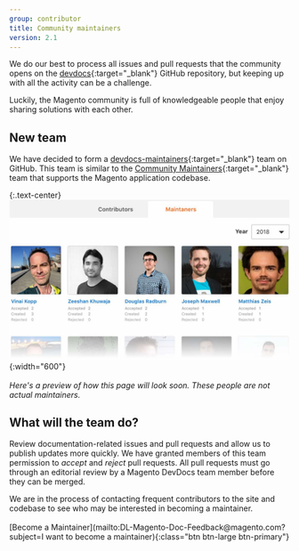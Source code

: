 ```yaml
---
group: contributor
title: Community maintainers
version: 2.1
---
```


We do our best to process all issues and pull requests that the community opens on the [devdocs](https://github.com/magento/devdocs){:target="_blank"} GitHub repository, but keeping up with all the activity can be a challenge.

Luckily, the Magento community is full of knowledgeable people that enjoy sharing solutions with each other.

## New team

We have decided to form a [devdocs-maintainers](https://github.com/orgs/magento/teams/devdocs-maintainers/members){:target="\_blank"} team on GitHub. This team is similar to the [Community Maintainers](https://magento.com/magento-contributors#maintainers){:target="_blank"} team that supports the Magento application codebase.

{:.text-center}
![Future Maintainers page](img/maintainers-sneak-peek.jpg){:width="600"}
<br /><br />_Here's a preview of how this page will look soon. These people are not actual maintainers._

## What will the team do?

Review documentation-related issues and pull requests and allow us to publish updates more quickly. We have granted members of this team permission to _accept_ and _reject_ pull requests. All pull requests must go through an editorial review by a Magento DevDocs team member before they can be merged.

<div class="bs-callout text-center" markdown="1">
We are in the process of contacting frequent contributors to the site and codebase to see who may be interested in becoming a maintainer.
<br /><br />
[Become a Maintainer](mailto:DL-Magento-Doc-Feedback@magento.com?subject=I want to become a maintainer){:class="btn btn-large btn-primary"}
</div>
